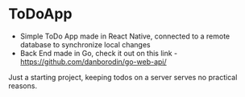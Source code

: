 # ToDoApp

- Simple ToDo App made in React Native, connected to a remote database to synchronize local changes
- Back End made in Go, check it out on this link - https://github.com/danborodin/go-web-api/

Just a starting project, keeping todos on a server serves no practical reasons.

